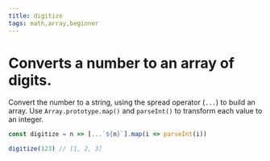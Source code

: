 ```yaml
---
title: digitize
tags: math,array,beginner
---
```


# Converts a number to an array of digits.

Convert the number to a string, using the spread operator (`...`) to build an array.
Use `Array.prototype.map()` and `parseInt()` to transform each value to an integer.

```js
const digitize = n => [...`${n}`].map(i => parseInt(i))
```

```js
digitize(123) // [1, 2, 3]
```
